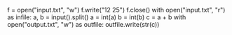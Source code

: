 f = open("input.txt", "w")
f.write("12 25")
f.close()
with open("input.txt", "r") as infile:
    a, b = input().split()
a = int(a)
b = int(b)
c = a + b
with open("output.txt", "w") as outfile:
    outfile.write(str(c))
